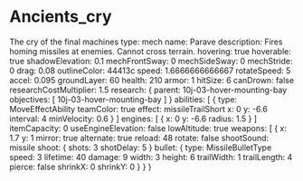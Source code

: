 # Ancients_cry
The cry of the final machines 
type: mech
name: Parave
description: Fires homing missiles at enemies. Cannot cross terrain.
hovering: true
hoverable: true
shadowElevation: 0.1
mechFrontSway: 0
mechSideSway: 0
mechStride: 0
drag: 0.08
outlineColor: 44413c
speed: 1.6666666666667
rotateSpeed: 5
accel: 0.095
groundLayer: 60
health: 210
armor: 1
hitSize: 6
canDrown: false
researchCostMultiplier: 1.5
research: {
  parent: 10j-03-hover-mounting-bay
  objectives: [
    10j-03-hover-mounting-bay
  ]
}
abilities: [
  {
    type: MoveEffectAbility
    teamColor: true
    effect: missileTrailShort
    x: 0
    y: -6.6
    interval: 4
    minVelocity: 0.6
  }
]
engines: [
  {
    x: 0
    y: -6.6
    radius: 1.5
  }
]
itemCapacity: 0
useEngineElevation: false
lowAltitude: true
weapons: [
  {
    x: 1.7
    y: 1
    mirror: true
    alternate: true
    reload: 48
    rotate: false
    shootSound: missile
    shoot: {
      shots: 3
      shotDelay: 5
    }
    bullet: {
      type: MissileBulletType
      speed: 3
      lifetime: 40
      damage: 9
      width: 3
      height: 6
      trailWidth: 1
      trailLength: 4
      pierce: false
      shrinkX: 0
      shrinkY: 0
    }
  }
}
